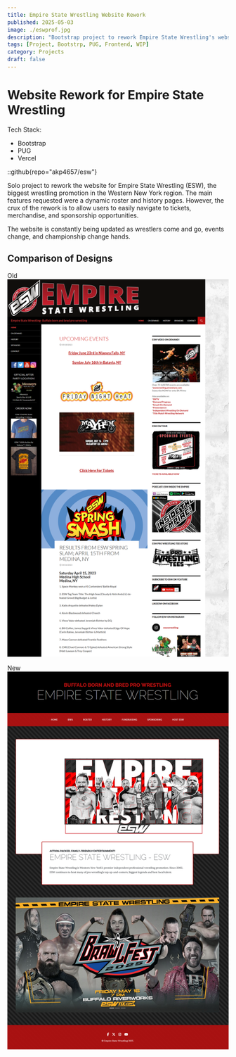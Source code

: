 ```yaml
---
title: Empire State Wrestling Website Rework
published: 2025-05-03
image: ./eswprof.jpg
description: "Bootstrap project to rework Empire State Wrestling's website"
tags: [Project, Bootstrp, PUG, Frontend, WIP]
category: Projects
draft: false
---
```


# Website Rework for Empire State Wrestling

Tech Stack: 
- Bootstrap
- PUG
- Vercel

::github{repo="akp4657/esw"}

Solo project to rework the website for Empire State Wrestling (ESW), the biggest wrestling promotion in the Western New York region. The main features requested were a dynamic roster and history pages. However, the crux of the rework is to allow users to easily navigate to tickets, merchandise, and sponsorship opportunities.

The website is constantly being updated as wrestlers come and go, events change, and championship change hands.

## Comparison of Designs

Old
![image info](./eswold.PNG)

New
![image info](./eswrework.PNG)

